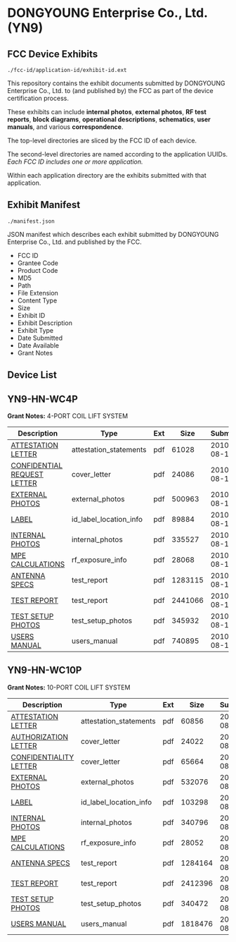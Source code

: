 # DONGYOUNG Enterprise Co., Ltd. (YN9)
## FCC Device Exhibits

```
./fcc-id/application-id/exhibit-id.ext
```

This repository contains the exhibit documents submitted by DONGYOUNG Enterprise Co., Ltd. to (and published by) the FCC as part of the device certification process.

These exhibits can include **internal photos**, **external photos**, **RF test reports**, **block diagrams**, **operational descriptions**, **schematics**, **user manuals**, and various **correspondence**.

The top-level directories are sliced by the FCC ID of each device.

The second-level directories are named according to the application UUIDs. *Each FCC ID includes one or more application.*

Within each application directory are the exhibits submitted with that application. 

## Exhibit Manifest

```
./manifest.json
```

JSON manifest which describes each exhibit submitted by DONGYOUNG Enterprise Co., Ltd. and published by the FCC.

- FCC ID
- Grantee Code
- Product Code
- MD5
- Path
- File Extension
- Content Type
- Size
- Exhibit ID
- Exhibit Description
- Exhibit Type
- Date Submitted
- Date Available
- Grant Notes

## Device List
## YN9-HN-WC4P
**Grant Notes:** 4-PORT COIL LIFT SYSTEM

| Description | Type | Ext | Size | Submitted | Available |
| ----------- | ---- | --- | ---- | --------- | --------- |
| [ATTESTATION LETTER](YN9-HN-WC4P/7417d52f8c44b32d370f77ed3278f655/1329790.pdf) | attestation_statements | pdf | 61028 | 2010-08-19 | 2010-08-20 |
| [CONFIDENTIAL REQUEST LETTER](YN9-HN-WC4P/7417d52f8c44b32d370f77ed3278f655/1329791.pdf) | cover_letter | pdf | 24086 | 2010-08-19 | 2010-08-20 |
| [EXTERNAL PHOTOS](YN9-HN-WC4P/7417d52f8c44b32d370f77ed3278f655/1329785.pdf) | external_photos | pdf | 500963 | 2010-08-19 | 2011-02-15 |
| [LABEL](YN9-HN-WC4P/7417d52f8c44b32d370f77ed3278f655/1329792.pdf) | id_label_location_info | pdf | 89884 | 2010-08-19 | 2010-08-20 |
| [INTERNAL PHOTOS](YN9-HN-WC4P/7417d52f8c44b32d370f77ed3278f655/1329786.pdf) | internal_photos | pdf | 335527 | 2010-08-19 | 2011-02-15 |
| [MPE CALCULATIONS](YN9-HN-WC4P/7417d52f8c44b32d370f77ed3278f655/1329793.pdf) | rf_exposure_info | pdf | 28068 | 2010-08-19 | 2010-08-20 |
| [ANTENNA SPECS](YN9-HN-WC4P/7417d52f8c44b32d370f77ed3278f655/1329789.pdf) | test_report | pdf | 1283115 | 2010-08-19 | 2010-08-20 |
| [TEST REPORT](YN9-HN-WC4P/7417d52f8c44b32d370f77ed3278f655/1329794.pdf) | test_report | pdf | 2441066 | 2010-08-19 | 2010-08-20 |
| [TEST SETUP PHOTOS](YN9-HN-WC4P/7417d52f8c44b32d370f77ed3278f655/1329788.pdf) | test_setup_photos | pdf | 345932 | 2010-08-19 | 2011-02-15 |
| [USERS MANUAL](YN9-HN-WC4P/7417d52f8c44b32d370f77ed3278f655/1329787.pdf) | users_manual | pdf | 740895 | 2010-08-19 | 2011-02-15 |
## YN9-HN-WC10P
**Grant Notes:** 10-PORT COIL LIFT SYSTEM

| Description | Type | Ext | Size | Submitted | Available |
| ----------- | ---- | --- | ---- | --------- | --------- |
| [ATTESTATION LETTER](YN9-HN-WC10P/2931b6051c48bbadee96f7fd35585954/1329766.pdf) | attestation_statements | pdf | 60856 | 2010-08-19 | 2010-08-20 |
| [AUTHORIZATION LETTER](YN9-HN-WC10P/2931b6051c48bbadee96f7fd35585954/1329767.pdf) | cover_letter | pdf | 24022 | 2010-08-19 | 2010-08-20 |
| [CONFIDENTIALITY LETTER](YN9-HN-WC10P/2931b6051c48bbadee96f7fd35585954/1329768.pdf) | cover_letter | pdf | 65664 | 2010-08-19 | 2010-08-20 |
| [EXTERNAL PHOTOS](YN9-HN-WC10P/2931b6051c48bbadee96f7fd35585954/1329761.pdf) | external_photos | pdf | 532076 | 2010-08-19 | 2011-02-15 |
| [LABEL](YN9-HN-WC10P/2931b6051c48bbadee96f7fd35585954/1329769.pdf) | id_label_location_info | pdf | 103298 | 2010-08-19 | 2010-08-20 |
| [INTERNAL PHOTOS](YN9-HN-WC10P/2931b6051c48bbadee96f7fd35585954/1329762.pdf) | internal_photos | pdf | 340796 | 2010-08-19 | 2011-02-15 |
| [MPE CALCULATIONS](YN9-HN-WC10P/2931b6051c48bbadee96f7fd35585954/1329770.pdf) | rf_exposure_info | pdf | 28052 | 2010-08-19 | 2010-08-20 |
| [ANTENNA SPECS](YN9-HN-WC10P/2931b6051c48bbadee96f7fd35585954/1329765.pdf) | test_report | pdf | 1284164 | 2010-08-19 | 2010-08-20 |
| [TEST REPORT](YN9-HN-WC10P/2931b6051c48bbadee96f7fd35585954/1329771.pdf) | test_report | pdf | 2412396 | 2010-08-19 | 2010-08-20 |
| [TEST SETUP PHOTOS](YN9-HN-WC10P/2931b6051c48bbadee96f7fd35585954/1329764.pdf) | test_setup_photos | pdf | 340472 | 2010-08-19 | 2011-02-15 |
| [USERS MANUAL](YN9-HN-WC10P/2931b6051c48bbadee96f7fd35585954/1329763.pdf) | users_manual | pdf | 1818476 | 2010-08-19 | 2011-02-15 |
